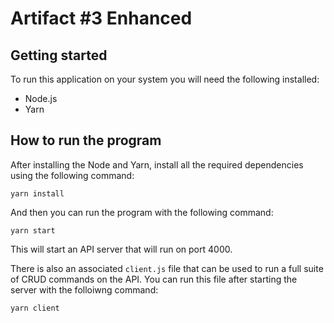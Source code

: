 # Artifact #3 Enhanced

## Getting started

To run this application on your system you will need the following installed:
- Node.js
- Yarn

## How to run the program

After installing the Node and Yarn, install all the required dependencies using the following command:

```
yarn install
```

And then you can run the program with the following command:

```
yarn start
```

This will start an API server that will run on port 4000.

There is also an associated `client.js` file that can be used to run a full suite of CRUD commands on the API. You can run this file after starting the server with the folloiwng command:

```
yarn client
```
